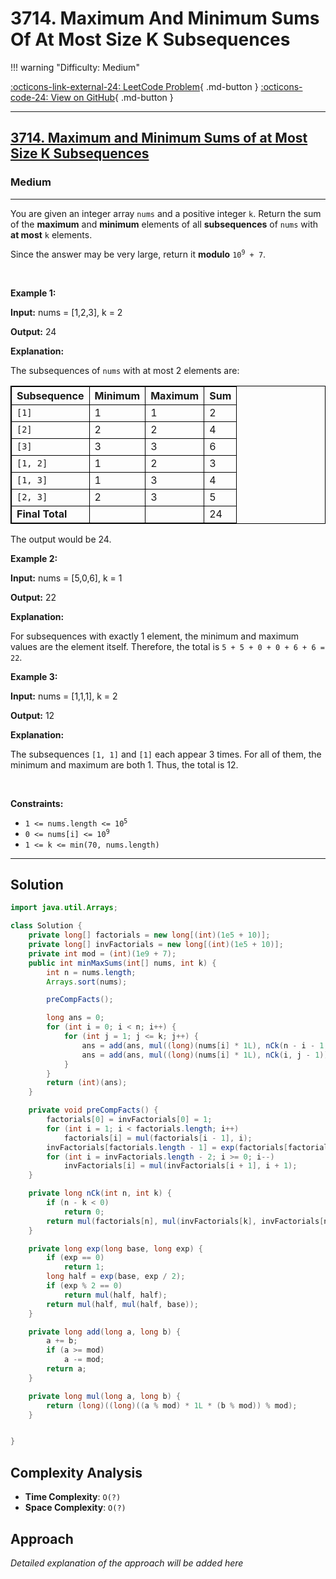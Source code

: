 # 3714. Maximum And Minimum Sums Of At Most Size K Subsequences

!!! warning "Difficulty: Medium"

[:octicons-link-external-24: LeetCode Problem](https://leetcode.com/problems/maximum-and-minimum-sums-of-at-most-size-k-subsequences/){ .md-button }
[:octicons-code-24: View on GitHub](https://github.com/RAJ8664/Leetcode/tree/master/3714-maximum-and-minimum-sums-of-at-most-size-k-subsequences){ .md-button }

---

<h2><a href="https://leetcode.com/problems/maximum-and-minimum-sums-of-at-most-size-k-subsequences">3714. Maximum and Minimum Sums of at Most Size K Subsequences</a></h2><h3>Medium</h3><hr><p>You are given an integer array <code>nums</code> and a positive integer <code>k</code>. Return the sum of the <strong>maximum</strong> and <strong>minimum</strong> elements of all <strong><span data-keyword="subsequence-sequence-nonempty">subsequences</span></strong> of <code>nums</code> with <strong>at most</strong> <code>k</code> elements.</p>

<p>Since the answer may be very large, return it <strong>modulo</strong> <code>10<sup>9</sup> + 7</code>.</p>

<p>&nbsp;</p>
<p><strong class="example">Example 1:</strong></p>

<div class="example-block">
<p><strong>Input:</strong> <span class="example-io">nums = [1,2,3], k = 2</span></p>

<p><strong>Output:</strong> 24</p>

<p><strong>Explanation:</strong></p>

<p>The subsequences of <code>nums</code> with at most 2 elements are:</p>

<table style="border: 1px solid black;">
	<tbody>
		<tr>
			<th style="border: 1px solid black;"><b>Subsequence </b></th>
			<th style="border: 1px solid black;">Minimum</th>
			<th style="border: 1px solid black;">Maximum</th>
			<th style="border: 1px solid black;">Sum</th>
		</tr>
		<tr>
			<td style="border: 1px solid black;"><code>[1]</code></td>
			<td style="border: 1px solid black;">1</td>
			<td style="border: 1px solid black;">1</td>
			<td style="border: 1px solid black;">2</td>
		</tr>
		<tr>
			<td style="border: 1px solid black;"><code>[2]</code></td>
			<td style="border: 1px solid black;">2</td>
			<td style="border: 1px solid black;">2</td>
			<td style="border: 1px solid black;">4</td>
		</tr>
		<tr>
			<td style="border: 1px solid black;"><code>[3]</code></td>
			<td style="border: 1px solid black;">3</td>
			<td style="border: 1px solid black;">3</td>
			<td style="border: 1px solid black;">6</td>
		</tr>
		<tr>
			<td style="border: 1px solid black;"><code>[1, 2]</code></td>
			<td style="border: 1px solid black;">1</td>
			<td style="border: 1px solid black;">2</td>
			<td style="border: 1px solid black;">3</td>
		</tr>
		<tr>
			<td style="border: 1px solid black;"><code>[1, 3]</code></td>
			<td style="border: 1px solid black;">1</td>
			<td style="border: 1px solid black;">3</td>
			<td style="border: 1px solid black;">4</td>
		</tr>
		<tr>
			<td style="border: 1px solid black;"><code>[2, 3]</code></td>
			<td style="border: 1px solid black;">2</td>
			<td style="border: 1px solid black;">3</td>
			<td style="border: 1px solid black;">5</td>
		</tr>
		<tr>
			<td style="border: 1px solid black;"><strong>Final Total</strong></td>
			<td style="border: 1px solid black;">&nbsp;</td>
			<td style="border: 1px solid black;">&nbsp;</td>
			<td style="border: 1px solid black;">24</td>
		</tr>
	</tbody>
</table>

<p>The output would be 24.</p>
</div>

<p><strong class="example">Example 2:</strong></p>

<div class="example-block">
<p><strong>Input:</strong> <span class="example-io">nums = [5,0,6], k = 1</span></p>

<p><strong>Output:</strong> 2<span class="example-io">2</span></p>

<p><strong>Explanation: </strong></p>

<p>For subsequences with exactly 1 element, the minimum and maximum values are the element itself. Therefore, the total is <code>5 + 5 + 0 + 0 + 6 + 6 = 22</code>.</p>
</div>

<p><strong class="example">Example 3:</strong></p>

<div class="example-block">
<p><strong>Input:</strong> <span class="example-io">nums = [1,1,1], k = 2</span></p>

<p><strong>Output:</strong> 12</p>

<p><strong>Explanation:</strong></p>

<p>The subsequences <code>[1, 1]</code> and <code>[1]</code> each appear 3 times. For all of them, the minimum and maximum are both 1. Thus, the total is 12.</p>
</div>

<p>&nbsp;</p>
<p><strong>Constraints:</strong></p>

<ul>
	<li><code>1 &lt;= nums.length &lt;= 10<sup>5</sup></code></li>
	<li><code>0 &lt;= nums[i] &lt;= 10<sup>9</sup></code></li>
	<li><code><font face="monospace">1 &lt;= k &lt;= min(70, nums.length)</font></code></li>
</ul>


---

## Solution

```java
import java.util.Arrays;

class Solution {
    private long[] factorials = new long[(int)(1e5 + 10)];
    private long[] invFactorials = new long[(int)(1e5 + 10)];
    private int mod = (int)(1e9 + 7);
    public int minMaxSums(int[] nums, int k) {
        int n = nums.length;
        Arrays.sort(nums);

        preCompFacts();

        long ans = 0;
        for (int i = 0; i < n; i++) {
            for (int j = 1; j <= k; j++) {
                ans = add(ans, mul((long)(nums[i] * 1L), nCk(n - i - 1, j - 1)));
                ans = add(ans, mul((long)(nums[i] * 1L), nCk(i, j - 1)));
            }
        }
        return (int)(ans);
    }

    private void preCompFacts() {
        factorials[0] = invFactorials[0] = 1;
        for (int i = 1; i < factorials.length; i++)
            factorials[i] = mul(factorials[i - 1], i);
        invFactorials[factorials.length - 1] = exp(factorials[factorials.length - 1], mod - 2);
        for (int i = invFactorials.length - 2; i >= 0; i--)
            invFactorials[i] = mul(invFactorials[i + 1], i + 1);
    }

    private long nCk(int n, int k) {
        if (n - k < 0)
            return 0;
        return mul(factorials[n], mul(invFactorials[k], invFactorials[n - k]));
    }

    private long exp(long base, long exp) {
        if (exp == 0)
            return 1;
        long half = exp(base, exp / 2);
        if (exp % 2 == 0)
            return mul(half, half);
        return mul(half, mul(half, base));
    }

    private long add(long a, long b) {
        a += b;
        if (a >= mod)
            a -= mod;
        return a;
    }

    private long mul(long a, long b) {
        return (long)((long)((a % mod) * 1L * (b % mod)) % mod);
    }


}
```

## Complexity Analysis

- **Time Complexity**: `O(?)`
- **Space Complexity**: `O(?)`

## Approach

*Detailed explanation of the approach will be added here*

